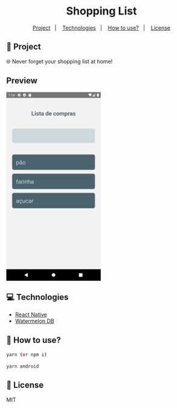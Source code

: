 <h1 align="center">
  Shopping List
</h1>

<p align="center">
  <a href="#rocket-project">Project</a>&nbsp;&nbsp;&nbsp;|&nbsp;&nbsp;&nbsp;
  <a href="#computer-technologies">Technologies</a>&nbsp;&nbsp;&nbsp;|&nbsp;&nbsp;&nbsp;
  <a href="#thinking-how-to-use">How to use?</a>&nbsp;&nbsp;&nbsp;|&nbsp;&nbsp;&nbsp;
  <a href="#memo-license">License</a>
</p>

## :rocket: Project

:globe_with_meridians:
Never forget your shopping list at home!

## Preview

<div style="display: flex">
<img src="./.github/mobile1.jpeg" width="250" />
</div>

## :computer: Technologies

- [React Native](https://facebook.github.io/react-native/)
- [Watermelon DB](https://nozbe.github.io/WatermelonDB/)

## :thinking: How to use?

```sh
yarn (or npm i)
```

```sh
yarn android
```

## :memo: License

MIT
